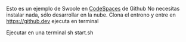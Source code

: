 Esto es un ejemplo de Swoole en [CodeSpaces](https://github.com/codespaces) de Github
No necesitas instalar nada, sólo desarrollar en la nube.
Clona el entrono y entre en https://github.dev ejecuta en terminal 

Ejecutar en una terminal sh start.sh